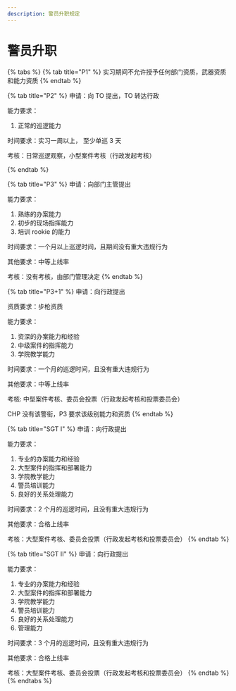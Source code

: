 ```yaml
---
description: 警员升职规定
---
```


# 警员升职

{% tabs %}
{% tab title="P1" %}
实习期间不允许授予任何部门资质，武器资质和能力资质
{% endtab %}

{% tab title="P2" %}
申请：向 TO 提出，TO 转达行政

能力要求：

1. 正常的巡逻能力

时间要求：实习一周以上， 至少单巡 3 天

考核：日常巡逻观察，小型案件考核（行政发起考核）


{% endtab %}

{% tab title="P3" %}
申请：向部门主管提出

能力要求：

1. 熟练的办案能力
2. 初步的现场指挥能力
3. 培训 rookie 的能力

时间要求：一个月以上巡逻时间，且期间没有重大违规行为

其他要求：中等上线率

考核：没有考核，由部门管理决定
{% endtab %}

{% tab title="P3+1" %}
申请：向行政提出

资质要求：步枪资质

能力要求：

1. 资深的办案能力和经验
2. 中级案件的指挥能力
3. 学院教学能力

时间要求：一个月的巡逻时间，且没有重大违规行为

其他要求：中等上线率

考核: 中型案件考核、委员会投票（行政发起考核和投票委员会）



CHP 没有该警衔，P3 要求该级别能力和资质
{% endtab %}

{% tab title="SGT I" %}
申请：向行政提出

能力要求：

1. 专业的办案能力和经验
2. 大型案件的指挥和部署能力
3. 学院教学能力
4. 警员培训能力
5. 良好的关系处理能力

时间要求：2 个月的巡逻时间，且没有重大违规行为

其他要求：合格上线率

考核：大型案件考核、委员会投票（行政发起考核和投票委员会）
{% endtab %}

{% tab title="SGT II" %}
申请：向行政提出

能力要求：

1. 专业的办案能力和经验
2. 大型案件的指挥和部署能力
3. 学院教学能力
4. 警员培训能力
5. 良好的关系处理能力
6. 管理能力

时间要求：3 个月的巡逻时间，且没有重大违规行为

其他要求：合格上线率

考核：大型案件考核、委员会投票（行政发起考核和投票委员会）
{% endtab %}
{% endtabs %}
